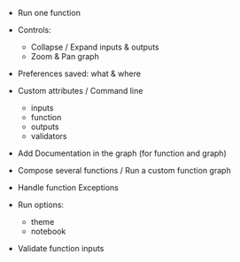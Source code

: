 - Run one function

- Controls:
  - Collapse / Expand inputs & outputs
  - Zoom & Pan graph

- Preferences saved: what & where

- Custom attributes / Command line
  - inputs
  - function
  - outputs
  - validators

- Add Documentation in the graph (for function and graph)

- Compose several functions / Run a custom function graph

- Handle function Exceptions

- Run options:
  - theme
  - notebook

- Validate function inputs
